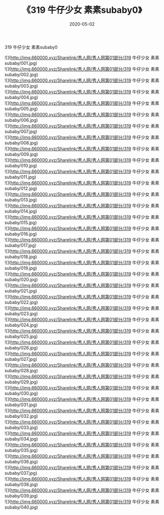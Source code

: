 ﻿---
layout: post
title:  《319 牛仔少女 素素subaby0》
date:   2020-05-02
img: http://img.660000.xyz/Sharelink/秀人网/秀人网第01部分/319 牛仔少女 素素subaby0/000.jpg
categories: [美女, 清纯, 唯美]
---

319 牛仔少女 素素subaby0

  ![](http://img.660000.xyz/Sharelink/秀人网/秀人网第01部分/319 牛仔少女 素素subaby/001.jpg) <br> ![](http://img.660000.xyz/Sharelink/秀人网/秀人网第01部分/319 牛仔少女 素素subaby/002.jpg) <br> ![](http://img.660000.xyz/Sharelink/秀人网/秀人网第01部分/319 牛仔少女 素素subaby/003.jpg) <br> ![](http://img.660000.xyz/Sharelink/秀人网/秀人网第01部分/319 牛仔少女 素素subaby/004.jpg) <br> ![](http://img.660000.xyz/Sharelink/秀人网/秀人网第01部分/319 牛仔少女 素素subaby/005.jpg) <br> ![](http://img.660000.xyz/Sharelink/秀人网/秀人网第01部分/319 牛仔少女 素素subaby/006.jpg) <br> ![](http://img.660000.xyz/Sharelink/秀人网/秀人网第01部分/319 牛仔少女 素素subaby/007.jpg) <br> ![](http://img.660000.xyz/Sharelink/秀人网/秀人网第01部分/319 牛仔少女 素素subaby/008.jpg) <br> ![](http://img.660000.xyz/Sharelink/秀人网/秀人网第01部分/319 牛仔少女 素素subaby/009.jpg) <br> ![](http://img.660000.xyz/Sharelink/秀人网/秀人网第01部分/319 牛仔少女 素素subaby/010.jpg) <br> ![](http://img.660000.xyz/Sharelink/秀人网/秀人网第01部分/319 牛仔少女 素素subaby/011.jpg) <br> ![](http://img.660000.xyz/Sharelink/秀人网/秀人网第01部分/319 牛仔少女 素素subaby/012.jpg) <br> ![](http://img.660000.xyz/Sharelink/秀人网/秀人网第01部分/319 牛仔少女 素素subaby/013.jpg) <br> ![](http://img.660000.xyz/Sharelink/秀人网/秀人网第01部分/319 牛仔少女 素素subaby/014.jpg) <br> ![](http://img.660000.xyz/Sharelink/秀人网/秀人网第01部分/319 牛仔少女 素素subaby/015.jpg) <br> ![](http://img.660000.xyz/Sharelink/秀人网/秀人网第01部分/319 牛仔少女 素素subaby/016.jpg) <br> ![](http://img.660000.xyz/Sharelink/秀人网/秀人网第01部分/319 牛仔少女 素素subaby/017.jpg) <br> ![](http://img.660000.xyz/Sharelink/秀人网/秀人网第01部分/319 牛仔少女 素素subaby/018.jpg) <br> ![](http://img.660000.xyz/Sharelink/秀人网/秀人网第01部分/319 牛仔少女 素素subaby/019.jpg) <br> ![](http://img.660000.xyz/Sharelink/秀人网/秀人网第01部分/319 牛仔少女 素素subaby/020.jpg) <br> ![](http://img.660000.xyz/Sharelink/秀人网/秀人网第01部分/319 牛仔少女 素素subaby/021.jpg) <br> ![](http://img.660000.xyz/Sharelink/秀人网/秀人网第01部分/319 牛仔少女 素素subaby/022.jpg) <br> ![](http://img.660000.xyz/Sharelink/秀人网/秀人网第01部分/319 牛仔少女 素素subaby/023.jpg) <br> ![](http://img.660000.xyz/Sharelink/秀人网/秀人网第01部分/319 牛仔少女 素素subaby/024.jpg) <br> ![](http://img.660000.xyz/Sharelink/秀人网/秀人网第01部分/319 牛仔少女 素素subaby/025.jpg) <br> ![](http://img.660000.xyz/Sharelink/秀人网/秀人网第01部分/319 牛仔少女 素素subaby/026.jpg) <br> ![](http://img.660000.xyz/Sharelink/秀人网/秀人网第01部分/319 牛仔少女 素素subaby/027.jpg) <br> ![](http://img.660000.xyz/Sharelink/秀人网/秀人网第01部分/319 牛仔少女 素素subaby/028.jpg) <br> ![](http://img.660000.xyz/Sharelink/秀人网/秀人网第01部分/319 牛仔少女 素素subaby/029.jpg) <br> ![](http://img.660000.xyz/Sharelink/秀人网/秀人网第01部分/319 牛仔少女 素素subaby/030.jpg) <br> ![](http://img.660000.xyz/Sharelink/秀人网/秀人网第01部分/319 牛仔少女 素素subaby/031.jpg) <br> ![](http://img.660000.xyz/Sharelink/秀人网/秀人网第01部分/319 牛仔少女 素素subaby/032.jpg) <br> ![](http://img.660000.xyz/Sharelink/秀人网/秀人网第01部分/319 牛仔少女 素素subaby/033.jpg) <br> ![](http://img.660000.xyz/Sharelink/秀人网/秀人网第01部分/319 牛仔少女 素素subaby/034.jpg) <br> ![](http://img.660000.xyz/Sharelink/秀人网/秀人网第01部分/319 牛仔少女 素素subaby/035.jpg) <br> ![](http://img.660000.xyz/Sharelink/秀人网/秀人网第01部分/319 牛仔少女 素素subaby/036.jpg) <br> ![](http://img.660000.xyz/Sharelink/秀人网/秀人网第01部分/319 牛仔少女 素素subaby/037.jpg) <br> ![](http://img.660000.xyz/Sharelink/秀人网/秀人网第01部分/319 牛仔少女 素素subaby/038.jpg) <br> ![](http://img.660000.xyz/Sharelink/秀人网/秀人网第01部分/319 牛仔少女 素素subaby/039.jpg) <br> ![](http://img.660000.xyz/Sharelink/秀人网/秀人网第01部分/319 牛仔少女 素素subaby/040.jpg) <br>
